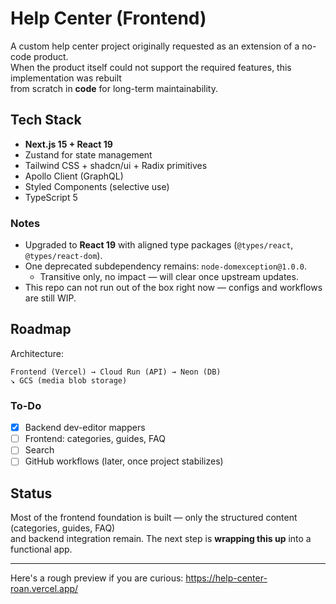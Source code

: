 # Help Center (Frontend)

A custom help center project originally requested as an extension of a no-code product.  
When the product itself could not support the required features, this implementation was rebuilt  
from scratch in **code** for long-term maintainability.

## Tech Stack

- **Next.js 15 + React 19**
- Zustand for state management
- Tailwind CSS + shadcn/ui + Radix primitives
- Apollo Client (GraphQL)
- Styled Components (selective use)
- TypeScript 5

### Notes
- Upgraded to **React 19** with aligned type packages (`@types/react`, `@types/react-dom`).
- One deprecated subdependency remains: `node-domexception@1.0.0`.
    - Transitive only, no impact — will clear once upstream updates.
- This repo can not run out of the box right now — configs and workflows are still WIP.

## Roadmap
Architecture:
```
Frontend (Vercel) → Cloud Run (API) → Neon (DB)
↘︎ GCS (media blob storage)
```

### To-Do
- [x] Backend dev-editor mappers
- [ ] Frontend: categories, guides, FAQ
- [ ] Search
- [ ] GitHub workflows (later, once project stabilizes)

## Status

Most of the frontend foundation is built — only the structured content (categories, guides, FAQ)  
and backend integration remain. The next step is **wrapping this up** into a functional app.

---

Here's a rough preview if you are curious: https://help-center-roan.vercel.app/